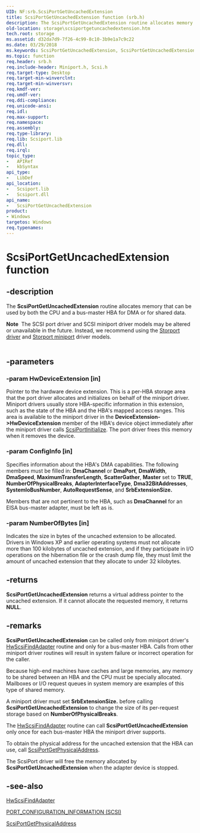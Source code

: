 ```yaml
---
UID: NF:srb.ScsiPortGetUncachedExtension
title: ScsiPortGetUncachedExtension function (srb.h)
description: The ScsiPortGetUncachedExtension routine allocates memory that can be used by both the CPU and a bus-master HBA for DMA or for shared data.Note  The SCSI port driver and SCSI miniport driver models may be altered or unavailable in the future.
old-location: storage\scsiportgetuncachedextension.htm
tech.root: storage
ms.assetid: d32da7d9-7f26-4c99-8c10-3b9e1a7c9c22
ms.date: 03/29/2018
ms.keywords: ScsiPortGetUncachedExtension, ScsiPortGetUncachedExtension routine [Storage Devices], scsiprt_b3764d3f-3e99-4a2f-b17c-30d6fcafe255.xml, srb/ScsiPortGetUncachedExtension, storage.scsiportgetuncachedextension
ms.topic: function
req.header: srb.h
req.include-header: Miniport.h, Scsi.h
req.target-type: Desktop
req.target-min-winverclnt: 
req.target-min-winversvr: 
req.kmdf-ver: 
req.umdf-ver: 
req.ddi-compliance: 
req.unicode-ansi: 
req.idl: 
req.max-support: 
req.namespace: 
req.assembly: 
req.type-library: 
req.lib: Scsiport.lib
req.dll: 
req.irql: 
topic_type:
-	APIRef
-	kbSyntax
api_type:
-	LibDef
api_location:
-	Scsiport.lib
-	Scsiport.dll
api_name:
-	ScsiPortGetUncachedExtension
product:
- Windows
targetos: Windows
req.typenames: 
---
```


# ScsiPortGetUncachedExtension function


## -description


The <b>ScsiPortGetUncachedExtension</b> routine allocates memory that can be used by both the CPU and a bus-master HBA for DMA or for shared data.
<div class="alert"><b>Note</b>  The SCSI port driver and SCSI miniport driver models may be altered or unavailable in the future. Instead, we recommend using the <a href="https://msdn.microsoft.com/windows/hardware/drivers/storage/storport-driver">Storport driver</a> and <a href="https://msdn.microsoft.com/windows/hardware/drivers/storage/storport-miniport-drivers">Storport miniport</a> driver models.</div><div> </div>

## -parameters




### -param HwDeviceExtension [in]

Pointer to the hardware device extension. This is a per-HBA storage area that the port driver allocates and initializes on behalf of the miniport driver. Miniport drivers usually store HBA-specific information in this extension, such as the state of the HBA and the HBA's mapped access ranges. This area is available to the miniport driver in the <b>DeviceExtension-&gt;HwDeviceExtension</b> member of the HBA's device object immediately after the miniport driver calls <a href="https://msdn.microsoft.com/library/windows/hardware/ff564645">ScsiPortInitialize</a>. The port driver frees this memory when it removes the device. 


### -param ConfigInfo [in]

Specifies information about the HBA's DMA capabilities. The following members must be filled in: <b>DmaChannel</b> or <b>DmaPort</b>, <b>DmaWidth</b>, <b>DmaSpeed</b>, <b>MaximumTransferLength</b>, <b>ScatterGather</b>, <b>Master</b> set to <b>TRUE</b>, <b>NumberOfPhysicalBreaks</b>, <b>AdapterInterfaceType</b>, <b>Dma32BitAddresses</b>, <b>SystemIoBusNumber</b>, <b>AutoRequestSense</b>, and <b>SrbExtensionSize.</b>

Members that are not pertinent to the HBA, such as <b>DmaChannel</b> for an EISA bus-master adapter, must be left as is.


### -param NumberOfBytes [in]

Indicates the size in bytes of the uncached extension to be allocated. Drivers in Windows XP and earlier operating systems must not allocate more than 100 kilobytes of uncached extension, and if they participate in I/O operations on the hibernation file or the crash dump file, they must limit the amount of uncached extension that they allocate to under 32 kilobytes. 


## -returns



<b>ScsiPortGetUncachedExtension</b> returns a virtual address pointer to the uncached extension. If it cannot allocate the requested memory, it returns <b>NULL</b>.




## -remarks



<b>ScsiPortGetUncachedExtension</b> can be called only from miniport driver's <a href="https://msdn.microsoft.com/library/windows/hardware/ff557300">HwScsiFindAdapter</a> routine and only for a bus-master HBA. Calls from other miniport driver routines will result in system failure or incorrect operation for the caller.

Because high-end machines have caches and large memories, any memory to be shared between an HBA and the CPU must be specially allocated. Mailboxes or I/O request queues in system memory are examples of this type of shared memory.

A miniport driver must set <b>SrbExtensionSize.</b> before calling <b>ScsiPortGetUncachedExtension</b> to change the size of its per-request storage based on <b>NumberOfPhysicalBreaks</b>.

The <a href="https://msdn.microsoft.com/library/windows/hardware/ff557300">HwScsiFindAdapter</a> routine can call <b>ScsiPortGetUncachedExtension</b> only once for each bus-master HBA the miniport driver supports.

To obtain the physical address for the uncached extension that the HBA can use, call <a href="https://msdn.microsoft.com/library/windows/hardware/ff564636">ScsiPortGetPhysicalAddress</a>.

The ScsiPort driver will free the memory allocated by <b>ScsiPortGetUncachedExtension</b> when the adapter device is stopped.




## -see-also




<a href="https://msdn.microsoft.com/library/windows/hardware/ff557300">HwScsiFindAdapter</a>



<a href="https://msdn.microsoft.com/library/windows/hardware/ff563900">PORT_CONFIGURATION_INFORMATION (SCSI)</a>



<a href="https://msdn.microsoft.com/library/windows/hardware/ff564636">ScsiPortGetPhysicalAddress</a>
 

 

